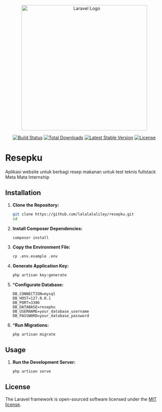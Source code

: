 <p align="center"><a href="https://laravel.com" target="_blank"><img src="https://raw.githubusercontent.com/laravel/art/master/logo-lockup/5%20SVG/2%20CMYK/1%20Full%20Color/laravel-logolockup-cmyk-red.svg" width="400" alt="Laravel Logo"></a></p>

<p align="center">
<a href="https://github.com/laravel/framework/actions"><img src="https://github.com/laravel/framework/workflows/tests/badge.svg" alt="Build Status"></a>
<a href="https://packagist.org/packages/laravel/framework"><img src="https://img.shields.io/packagist/dt/laravel/framework" alt="Total Downloads"></a>
<a href="https://packagist.org/packages/laravel/framework"><img src="https://img.shields.io/packagist/v/laravel/framework" alt="Latest Stable Version"></a>
<a href="https://packagist.org/packages/laravel/framework"><img src="https://img.shields.io/packagist/l/laravel/framework" alt="License"></a>
</p>

# Resepku

Aplikasi website untuk berbagi resep makanan untuk test teknis fullstack Meta Mata Internship 

## Installation

1. **Clone the Repository:**
   ```bash
   git clone https://github.com/lalalalaliley/resepku.git
   cd 
   ```

2. **Install Composer Dependencies:**
    ```bash
    composer install
    ```

3. **Copy the Environment File:**
    ```bash
    cp .env.example .env
    ```

4. **Generate Application Key:**
    ```bash
    php artisan key:generate
    ```

5. ***Configurate Database:**
    ```dotenv
    DB_CONNECTION=mysql
    DB_HOST=127.0.0.1
    DB_PORT=3306
    DB_DATABASE=resepku
    DB_USERNAME=your_database_username
    DB_PASSWORD=your_database_password
    ```

6. ***Run Migrations:**
    ```bash
    php artisan migrate
    ```

## Usage

1. **Run the Development Server:**
    ```bash
    php artisan serve
    ```

## License

The Laravel framework is open-sourced software licensed under the [MIT license](https://opensource.org/licenses/MIT).
